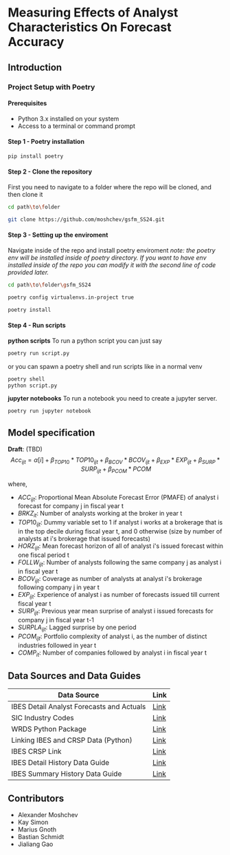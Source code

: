 # Measuring Effects of Analyst Characteristics On Forecast Accuracy 

## Introduction

### Project Setup with Poetry
#### Prerequisites
- Python 3.x installed on your system
- Access to a terminal or command prompt

#### Step 1 - Poetry installation
```bash
pip install poetry
```
#### Step 2  - Clone the repository
First you need to navigate to a folder where the repo will be cloned, and then clone it
```bash
cd path\to\folder

git clone https://github.com/moshchev/gsfm_SS24.git
```
#### Step 3 - Setting up the enviroment
Navigate inside of the repo and install poetry enviroment
*note: the poetry env will be installed inside of poetry directory. If you want to have env installed inside of the repo you can modify it with the second line of code provided later.*
```bash
cd path\to\folder\gsfm_SS24

poetry config virtualenvs.in-project true

poetry install
```

#### Step 4 - Run scripts
**python scripts**
To run a python script you can just say
```bash
poetry run script.py
```
or you can spawn a poetry shell and run scripts like in a normal venv

```bash
poetry shell
python script.py
```
**jupyter notebooks**
To run a notebook you need to create a jupyter server.
``` bash
poetry run jupyter notebook
```

## Model specification

__Draft__: (TBD)
$$Acc_{ijt} = \alpha[i] + \beta_{TOP10} * TOP10_{ijt}  + \beta_{BCOV} * BCOV_{ijt} + \beta_{EXP} * EXP_{ijt} + \beta_{SURP} * SURP_{ijt} + \beta_{PCOM} * PCOM_{}$$

where,
- $ACC_{ijt}$: Proportional Mean Absolute Forecast Error (PMAFE) of analyst i forecast for company j in fiscal year t
- $BRKZ_{it}$: Number of analysts working at the broker in year t
- $TOP10_{ijt}$: Dummy variable set to 1 if analyst i works at a brokerage that is in the top decile during fiscal year t, and 0 otherwise (size by number of analysts at i's brokerage that issued forecasts)
- $HORZ_{ijt}$: Mean forecast horizon of all of analyst i's issued forecast within one fiscal period t
- $FOLLW_{ijt}$: Number of analysts following the same company j as analyst i in fiscal year t 
- $BCOV_{ijt}$: Coverage as number of analysts at analyst i's brokerage following company j in year t
- $EXP_{ijt}$: Experience of analyst i as number of forecasts issued till current fiscal year t
- $SURP_{ijt}$: Previous year mean surprise of analyst i issued forecasts for company j in fiscal year t-1
- $SURPLA_{ijt}$: Lagged surprise by one period
- $PCOM_{ijt}$: Portfolio complexity of analyst i, as the number of distinct industries followed in year t
- $COMP_{it}$: Number of companies followed by analyst i in fiscal year t

## Data Sources and Data Guides

| Data Source | Link |
|-------------|------|
| IBES Detail Analyst Forecasts and Actuals | [Link](https://wrds-www.wharton.upenn.edu/pages/get-data/ibes-thomson-reuters/ibes-academic/detail-history/actuals/) |
| SIC Industry Codes | [Link](https://wrds-www.wharton.upenn.edu/pages/get-data/compustat-capital-iq-standard-poors/compustat/north-america-daily/fundamentals-annual/?saved_query=4009719) |
| WRDS Python Package | [Link](https://wrds-www.wharton.upenn.edu/documents/1443/wrds_connection.html) |
| Linking IBES and CRSP Data (Python)|[Link](https://wrds-www.wharton.upenn.edu/pages/wrds-research/applications/python-replications/linking-ibes-and-crsp-data-python/)|
|IBES CRSP Link|[Link](https://wrds-www.wharton.upenn.edu/pages/get-data/linking-suite-wrds/ibes-crsp-link/)|
| IBES Detail History Data Guide | [Link](https://wrds-www.wharton.upenn.edu/documents/495/IBES_Detail_History_User_Guide_-_December_2016.pdf) |
| IBES Summary History Data Guide | [Link](https://wrds-www.wharton.upenn.edu/documents/505/IBES_Summary_History_User_Guide_-_March_2013.pdf) |


## Contributors
- Alexander Moshchev
- Kay Simon
- Marius Gnoth
- Bastian Schmidt
- Jialiang Gao
